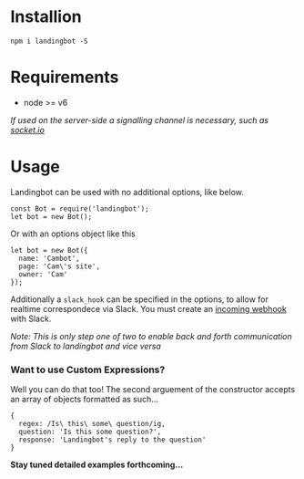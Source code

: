 # Installion

`npm i landingbot -S`

# Requirements

- node >= v6

*If used on the server-side a signalling channel is necessary, such as [socket.io](https://socket.io)*

# Usage

Landingbot can be used with no additional options, like below.

```
const Bot = require('landingbot');
let bot = new Bot();
```

Or with an options object like this

```
let bot = new Bot({
  name: 'Cambot',
  page: 'Cam\'s site',
  owner: 'Cam'
});
```

Additionally a `slack_hook` can be specified in the options, to allow for realtime correspondece via Slack. You must create an [incoming webhook](https://slack.com/services/new/incoming-webhook) with Slack.

*Note: This is only step one of two to enable back and forth communication from Slack to landingbot and vice versa*

### Want to use Custom Expressions?

Well you can do that too! The second arguement of the constructor accepts an array of objects formatted as such...

```
{
  regex: /Is\ this\ some\ question/ig,
  question: 'Is this some question?',
  response: 'Landingbot's reply to the question'
}
```

**Stay tuned detailed examples forthcoming...**
